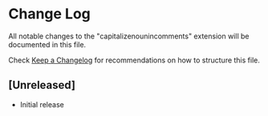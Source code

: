 # Change Log

All notable changes to the "capitalizenounincomments" extension will be documented in this file.

Check [Keep a Changelog](http://keepachangelog.com/) for recommendations on how to structure this file.

## [Unreleased]

- Initial release